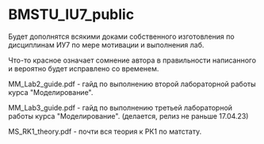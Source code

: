 # BMSTU_IU7_public

Будет дополнятся всякими доками собственного изготовления по дисциплинам ИУ7 по мере мотивации и выполнения лаб.

Что-то красное означает сомнение автора в правильности написанного и вероятно будет исправлено со временем.

MM_Lab2_guide.pdf - гайд по выполнению второй лабораторной работы курса "Моделирование".

MM_Lab3_guide.pdf - гайд по выполнению третьей лабораторной работы курса "Моделирование". (делается, релиз не раньше 17.04.23)

MS_RK1_theory.pdf - почти вся теория к РК1 по матстату. 
